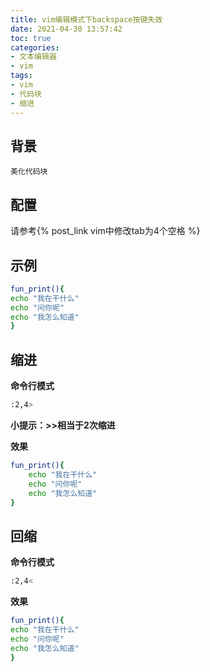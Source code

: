 ```yaml
---
title: vim编辑模式下backspace按键失效
date: 2021-04-30 13:57:42
toc: true
categories:
- 文本编辑器
- vim
tags:
- vim
- 代码块
- 缩进
---
```


## 背景

```
美化代码块
```

## 配置

请参考{% post_link vim中修改tab为4个空格 %}

<!-- more -->

## 示例

```bash
fun_print(){
echo "我在干什么"
echo "问你呢"
echo "我怎么知道"    
}
```

## 缩进

**命令行模式**

```bash
:2,4>
```

**小提示：>>相当于2次缩进**

**效果**

```bash
fun_print(){
    echo "我在干什么"
    echo "问你呢"
    echo "我怎么知道"    
}
```

## 回缩

**命令行模式**

```bash
:2,4<
```

**效果**

```bash
fun_print(){
echo "我在干什么"
echo "问你呢"
echo "我怎么知道"    
}
```
